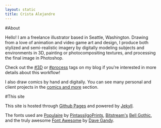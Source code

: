 ```yaml
---
layout: static
title: Crista Alejandre
---
```

#About

Hello! I am a freelance illustrator based in Seattle, Washington. Drawing from a love of animation and video game art and design, I produce both stylized and semi-realistic imagery by digitally modeling subjects and environments in 3D, painting or photocompositing textures, and processing the final image in Photoshop. 

Check out the [#3D](/tags/#3d) or [#process](/tags/#process) tags on my blog if you're interested in more details about this workflow!  

I also draw comics by hand and digitally. You can see many personal and client projects in the [comics and more](/comics-etc/) section. 
    
#This site

This site is hosted through [Github Pages](//pages.github.com) and powered by [Jekyll](//jekyllrb.com). 

The fonts used are [Populaire](//www.myfonts.com/fonts/pintassilgo/populaire/) by [PintassilgoPrints](//www.pintassilgoprints.com), [Bitstream's](//www.monotype.com/libraries/bitstream) [Bell Gothic](//www.myfonts.com/fonts/bitstream/bell-gothic/), and the truly awesome [Font Awesome](//fortawesome.github.io/Font-Awesome/) by [Dave Gandy](//twitter.com/davegandy).


